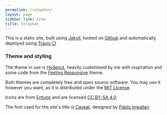 ```yaml
---
permalink: /colophon/
layout: page
sidebar_link: true
title: Colophon
---
```


This is a static site, built using [Jekyll](https://jekyllrb.com), hosted on [Github](https://github.com) and automatically deployed using [Travis CI](https://travis-ci.org/)

### Theme and styling
The theme in use is [Hydeout](https://github.com/fongandrew/hydeout), heavily customised by me with inspiration and some code from the [Feeling Responsive](https://github.com/Phlow/feeling-responsive) theme.

Both themes are completely free and open source software. You may use it however you want, as it is distributed under the [MIT License](http://choosealicense.com/licenses/mit/).

Icons are from [Entypo](http://entypo.com) and are licensed [CC BY-SA 4.0](https://creativecommons.org/licenses/by-sa/4.0/).

The font used for the site's title is [Caveat](https://fonts.google.com/specimen/Caveat), designed by [Pablo Impallari](https://github.com/impallari/)